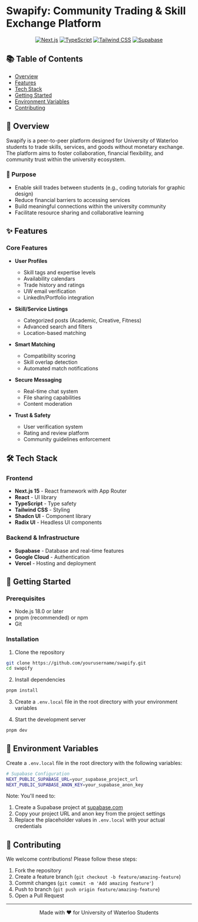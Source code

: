 # Swapify: Community Trading & Skill Exchange Platform

<div align="center">

[![Next.js](https://img.shields.io/badge/Next.js-15-black)](https://nextjs.org/)
[![TypeScript](https://img.shields.io/badge/TypeScript-5.0-blue)](https://www.typescriptlang.org/)
[![Tailwind CSS](https://img.shields.io/badge/Tailwind-3.0-38B2AC)](https://tailwindcss.com/)
[![Supabase](https://img.shields.io/badge/Supabase-Database-green)](https://supabase.com/)

</div>

## 📚 Table of Contents
- [Overview](#-overview)
- [Features](#-features)
- [Tech Stack](#-tech-stack)
- [Getting Started](#-getting-started)
- [Environment Variables](#-environment-variables)
- [Contributing](#-contributing)

## 🌟 Overview

Swapify is a peer-to-peer platform designed for University of Waterloo students to trade skills, services, and goods without monetary exchange. The platform aims to foster collaboration, financial flexibility, and community trust within the university ecosystem.

### 🎯 Purpose
- Enable skill trades between students (e.g., coding tutorials for graphic design)
- Reduce financial barriers to accessing services
- Build meaningful connections within the university community
- Facilitate resource sharing and collaborative learning

## ✨ Features

### Core Features
- **User Profiles**
  - Skill tags and expertise levels
  - Availability calendars
  - Trade history and ratings
  - UW email verification
  - LinkedIn/Portfolio integration

- **Skill/Service Listings**
  - Categorized posts (Academic, Creative, Fitness)
  - Advanced search and filters
  - Location-based matching

- **Smart Matching**
  - Compatibility scoring
  - Skill overlap detection
  - Automated match notifications

- **Secure Messaging**
  - Real-time chat system
  - File sharing capabilities
  - Content moderation

- **Trust & Safety**
  - User verification system
  - Rating and review platform
  - Community guidelines enforcement

## 🛠 Tech Stack

### Frontend
- **Next.js 15** - React framework with App Router
- **React** - UI library
- **TypeScript** - Type safety
- **Tailwind CSS** - Styling
- **Shadcn UI** - Component library
- **Radix UI** - Headless UI components

### Backend & Infrastructure
- **Supabase** - Database and real-time features
- **Google Cloud** - Authentication
- **Vercel** - Hosting and deployment

## 🚀 Getting Started

### Prerequisites
- Node.js 18.0 or later
- pnpm (recommended) or npm
- Git

### Installation

1. Clone the repository
```bash
git clone https://github.com/yourusername/swapify.git
cd swapify
```

2. Install dependencies
```bash
pnpm install
```

3. Create a `.env.local` file in the root directory with your environment variables

4. Start the development server
```bash
pnpm dev
```

## 🔐 Environment Variables

Create a `.env.local` file in the root directory with the following variables:
```bash
# Supabase Configuration
NEXT_PUBLIC_SUPABASE_URL=your_supabase_project_url
NEXT_PUBLIC_SUPABASE_ANON_KEY=your_supabase_anon_key
```

Note: You'll need to:
1. Create a Supabase project at [supabase.com](https://supabase.com)
2. Copy your project URL and anon key from the project settings
3. Replace the placeholder values in `.env.local` with your actual credentials

## 🤝 Contributing

We welcome contributions! Please follow these steps:

1. Fork the repository
2. Create a feature branch (`git checkout -b feature/amazing-feature`)
3. Commit changes (`git commit -m 'Add amazing feature'`)
4. Push to branch (`git push origin feature/amazing-feature`)
5. Open a Pull Request

---

<div align="center">
  Made with ❤️ for University of Waterloo Students
</div>